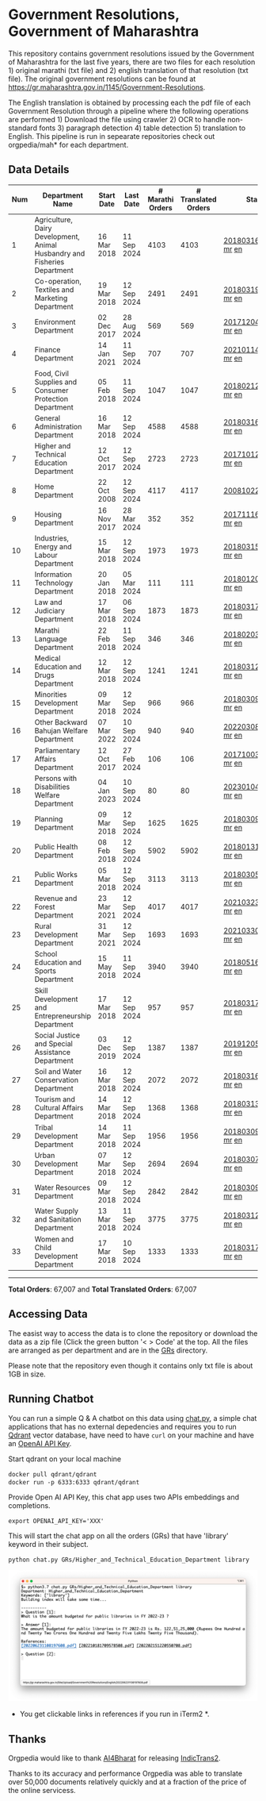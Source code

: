 # Government Resolutions, Government of Maharashtra

This repository contains government resolutions issued by the Government of Maharashtra for the last five years, there are two files for each resolution 1) original marathi (txt file) and 2) english translation of that resolution (txt file). The original government resolutions can be found at https://gr.maharashtra.gov.in/1145/Government-Resolutions.

The English translation is obtained by processing each the pdf file of each Government Resolution through a pipeline where the following operations are performed 1) Download the file using crawler 2) OCR to handle non-standard fonts 3) paragraph detection 4) table  detection 5) translation to English. This pipeline is run in sepearate repositories check out orgpedia/mah* for each department.


## Data Details

| Num | Department Name | Start Date | Last Date | # Marathi Orders | # Translated Orders | Starting Order | Last Order |
| --- | --------------- | ---------- | --------- | ---------------- | ------------------- | -------------- | ---------- |
| 1 | Agriculture, Dairy Development, Animal Husbandry and Fisheries Department | 16 Mar 2018 | 11 Sep 2024 | 4103 | 4103 | [201803161624182101.pdf](https://gr.maharashtra.gov.in/Site/Upload/Government%20Resolutions/English/201803161624182101.pdf) [mr](GRs/Agriculture,_Dairy_Development,_Animal_Husbandry_and_Fisheries_Department/201803161624182101.pdf.mr.txt) [en](GRs/Agriculture,_Dairy_Development,_Animal_Husbandry_and_Fisheries_Department/201803161624182101.pdf.en.txt) | [202409112239489501.pdf](https://gr.maharashtra.gov.in/Site/Upload/Government%20Resolutions/English/202409112239489501.pdf) [mr](GRs/Agriculture,_Dairy_Development,_Animal_Husbandry_and_Fisheries_Department/202409112239489501.pdf.mr.txt) [en](GRs/Agriculture,_Dairy_Development,_Animal_Husbandry_and_Fisheries_Department/202409112239489501.pdf.en.txt) |
| 2 | Co-operation, Textiles and Marketing Department | 19 Mar 2018 | 12 Sep 2024 | 2491 | 2491 | [201803191257576702.pdf](https://gr.maharashtra.gov.in/Site/Upload/Government%20Resolutions/English/201803191257576702.pdf) [mr](GRs/Co-operation,_Textiles_and_Marketing_Department/201803191257576702.pdf.mr.txt) [en](GRs/Co-operation,_Textiles_and_Marketing_Department/201803191257576702.pdf.en.txt) | [202409121454489902.pdf](https://gr.maharashtra.gov.in/Site/Upload/Government%20Resolutions/English/202409121454489902.pdf) [mr](GRs/Co-operation,_Textiles_and_Marketing_Department/202409121454489902.pdf.mr.txt) [en](GRs/Co-operation,_Textiles_and_Marketing_Department/202409121454489902.pdf.en.txt) |
| 3 | Environment Department | 02 Dec 2017 | 28 Aug 2024 | 569 | 569 | [201712041147216904.pdf](https://gr.maharashtra.gov.in/Site/Upload/Government%20Resolutions/English/201712041147216904.pdf) [mr](GRs/Environment_Department/201712041147216904.pdf.mr.txt) [en](GRs/Environment_Department/201712041147216904.pdf.en.txt) | [202408291638051004.pdf](https://gr.maharashtra.gov.in/Site/Upload/Government%20Resolutions/English/202408291638051004.pdf) [mr](GRs/Environment_Department/202408291638051004.pdf.mr.txt) [en](GRs/Environment_Department/202408291638051004.pdf.en.txt) |
| 4 | Finance Department | 14 Jan 2021 | 11 Sep 2024 | 707 | 707 | [202101141237329905.pdf](https://gr.maharashtra.gov.in/Site/Upload/Government%20Resolutions/English/202101141237329905.pdf) [mr](GRs/Finance_Department/202101141237329905.pdf.mr.txt) [en](GRs/Finance_Department/202101141237329905.pdf.en.txt) | [202409111801494505.pdf](https://gr.maharashtra.gov.in/Site/Upload/Government%20Resolutions/English/202409111801494505.pdf) [mr](GRs/Finance_Department/202409111801494505.pdf.mr.txt) [en](GRs/Finance_Department/202409111801494505.pdf.en.txt) |
| 5 | Food, Civil Supplies and Consumer Protection Department | 05 Feb 2018 | 11 Sep 2024 | 1047 | 1047 | [201802121244545806.pdf](https://gr.maharashtra.gov.in/Site/Upload/Government%20Resolutions/English/201802121244545806.pdf) [mr](GRs/Food,_Civil_Supplies_and_Consumer_Protection_Department/201802121244545806.pdf.mr.txt) [en](GRs/Food,_Civil_Supplies_and_Consumer_Protection_Department/201802121244545806.pdf.en.txt) | [202409111753057106.pdf](https://gr.maharashtra.gov.in/Site/Upload/Government%20Resolutions/English/202409111753057106.pdf) [mr](GRs/Food,_Civil_Supplies_and_Consumer_Protection_Department/202409111753057106.pdf.mr.txt) [en](GRs/Food,_Civil_Supplies_and_Consumer_Protection_Department/202409111753057106.pdf.en.txt) |
| 6 | General Administration Department | 16 Mar 2018 | 12 Sep 2024 | 4588 | 4588 | [201803161224022707.pdf](https://gr.maharashtra.gov.in/Site/Upload/Government%20Resolutions/English/201803161224022707.pdf) [mr](GRs/General_Administration_Department/201803161224022707.pdf.mr.txt) [en](GRs/General_Administration_Department/201803161224022707.pdf.en.txt) | [202409121517348007.pdf](https://gr.maharashtra.gov.in/Site/Upload/Government%20Resolutions/English/202409121517348007.pdf) [mr](GRs/General_Administration_Department/202409121517348007.pdf.mr.txt) [en](GRs/General_Administration_Department/202409121517348007.pdf.en.txt) |
| 7 | Higher and Technical Education Department | 12 Oct 2017 | 12 Sep 2024 | 2723 | 2723 | [201710121514029708.pdf](https://gr.maharashtra.gov.in/Site/Upload/Government%20Resolutions/English/201710121514029708.pdf) [mr](GRs/Higher_and_Technical_Education_Department/201710121514029708.pdf.mr.txt) [en](GRs/Higher_and_Technical_Education_Department/201710121514029708.pdf.en.txt) | [202409121823311808.pdf](https://gr.maharashtra.gov.in/Site/Upload/Government%20Resolutions/English/202409121823311808.pdf) [mr](GRs/Higher_and_Technical_Education_Department/202409121823311808.pdf.mr.txt) [en](GRs/Higher_and_Technical_Education_Department/202409121823311808.pdf.en.txt) |
| 8 | Home Department | 22 Oct 2008 | 12 Sep 2024 | 4117 | 4117 | [20081022.pdf](https://gr.maharashtra.gov.in/Site/Upload/Government%20Resolutions/English/20081022.pdf) [mr](GRs/Home_Department/20081022.pdf.mr.txt) [en](GRs/Home_Department/20081022.pdf.en.txt) | [202409121905229129.pdf](https://gr.maharashtra.gov.in/Site/Upload/Government%20Resolutions/English/202409121905229129.pdf) [mr](GRs/Home_Department/202409121905229129.pdf.mr.txt) [en](GRs/Home_Department/202409121905229129.pdf.en.txt) |
| 9 | Housing Department | 16 Nov 2017 | 28 Mar 2024 | 352 | 352 | [201711161447076609.pdf](https://gr.maharashtra.gov.in/Site/Upload/Government%20Resolutions/English/201711161447076609.pdf) [mr](GRs/Housing_Department/201711161447076609.pdf.mr.txt) [en](GRs/Housing_Department/201711161447076609.pdf.en.txt) | [202403281255554909.pdf](https://gr.maharashtra.gov.in/Site/Upload/Government%20Resolutions/English/202403281255554909.pdf) [mr](GRs/Housing_Department/202403281255554909.pdf.mr.txt) [en](GRs/Housing_Department/202403281255554909.pdf.en.txt) |
| 10 | Industries, Energy and Labour Department | 15 Mar 2018 | 12 Sep 2024 | 1973 | 1973 | [201803151204055010.pdf](https://gr.maharashtra.gov.in/Site/Upload/Government%20Resolutions/English/201803151204055010.pdf) [mr](GRs/Industries,_Energy_and_Labour_Department/201803151204055010.pdf.mr.txt) [en](GRs/Industries,_Energy_and_Labour_Department/201803151204055010.pdf.en.txt) | [202409121320011010.pdf](https://gr.maharashtra.gov.in/Site/Upload/Government%20Resolutions/English/202409121320011010.pdf) [mr](GRs/Industries,_Energy_and_Labour_Department/202409121320011010.pdf.mr.txt) [en](GRs/Industries,_Energy_and_Labour_Department/202409121320011010.pdf.en.txt) |
| 11 | Information Technology Department | 20 Jan 2018 | 05 Mar 2024 | 111 | 111 | [201801201843024511.pdf](https://gr.maharashtra.gov.in/Site/Upload/Government%20Resolutions/English/201801201843024511.pdf) [mr](GRs/Information_Technology_Department/201801201843024511.pdf.mr.txt) [en](GRs/Information_Technology_Department/201801201843024511.pdf.en.txt) | [202403051249430211.pdf](https://gr.maharashtra.gov.in/Site/Upload/Government%20Resolutions/English/202403051249430211.pdf) [mr](GRs/Information_Technology_Department/202403051249430211.pdf.mr.txt) [en](GRs/Information_Technology_Department/202403051249430211.pdf.en.txt) |
| 12 | Law and Judiciary Department | 17 Mar 2018 | 06 Sep 2024 | 1873 | 1873 | [201803171129290212.pdf](https://gr.maharashtra.gov.in/Site/Upload/Government%20Resolutions/English/201803171129290212.pdf) [mr](GRs/Law_and_Judiciary_Department/201803171129290212.pdf.mr.txt) [en](GRs/Law_and_Judiciary_Department/201803171129290212.pdf.en.txt) | [202409061555562912.pdf](https://gr.maharashtra.gov.in/Site/Upload/Government%20Resolutions/English/202409061555562912.pdf) [mr](GRs/Law_and_Judiciary_Department/202409061555562912.pdf.mr.txt) [en](GRs/Law_and_Judiciary_Department/202409061555562912.pdf.en.txt) |
| 13 | Marathi Language Department | 22 Feb 2018 | 11 Sep 2024 | 346 | 346 | [201802031549154233.pdf](https://gr.maharashtra.gov.in/Site/Upload/Government%20Resolutions/English/201802031549154233.pdf) [mr](GRs/Marathi_Language_Department/201802031549154233.pdf.mr.txt) [en](GRs/Marathi_Language_Department/201802031549154233.pdf.en.txt) | [202409111535329233.pdf](https://gr.maharashtra.gov.in/Site/Upload/Government%20Resolutions/English/202409111535329233.pdf) [mr](GRs/Marathi_Language_Department/202409111535329233.pdf.mr.txt) [en](GRs/Marathi_Language_Department/202409111535329233.pdf.en.txt) |
| 14 | Medical Education and Drugs Department | 12 Mar 2018 | 12 Sep 2024 | 1241 | 1241 | [201803121137094813.pdf](https://gr.maharashtra.gov.in/Site/Upload/Government%20Resolutions/English/201803121137094813.pdf) [mr](GRs/Medical_Education_and_Drugs_Department/201803121137094813.pdf.mr.txt) [en](GRs/Medical_Education_and_Drugs_Department/201803121137094813.pdf.en.txt) | [202409121114134313.pdf](https://gr.maharashtra.gov.in/Site/Upload/Government%20Resolutions/English/202409121114134313.pdf) [mr](GRs/Medical_Education_and_Drugs_Department/202409121114134313.pdf.mr.txt) [en](GRs/Medical_Education_and_Drugs_Department/202409121114134313.pdf.en.txt) |
| 15 | Minorities Development Department | 09 Mar 2018 | 12 Sep 2024 | 966 | 966 | [201803091218355314.pdf](https://gr.maharashtra.gov.in/Site/Upload/Government%20Resolutions/English/201803091218355314.pdf) [mr](GRs/Minorities_Development_Department/201803091218355314.pdf.mr.txt) [en](GRs/Minorities_Development_Department/201803091218355314.pdf.en.txt) | [202409121132081114.pdf](https://gr.maharashtra.gov.in/Site/Upload/Government%20Resolutions/English/202409121132081114.pdf) [mr](GRs/Minorities_Development_Department/202409121132081114.pdf.mr.txt) [en](GRs/Minorities_Development_Department/202409121132081114.pdf.en.txt) |
| 16 | Other Backward Bahujan Welfare Department | 07 Mar 2022 | 10 Sep 2024 | 940 | 940 | [202203081752439334.pdf](https://gr.maharashtra.gov.in/Site/Upload/Government%20Resolutions/English/202203081752439334.pdf) [mr](GRs/Other_Backward_Bahujan_Welfare_Department/202203081752439334.pdf.mr.txt) [en](GRs/Other_Backward_Bahujan_Welfare_Department/202203081752439334.pdf.en.txt) | [202409101757416934.pdf](https://gr.maharashtra.gov.in/Site/Upload/Government%20Resolutions/English/202409101757416934.pdf) [mr](GRs/Other_Backward_Bahujan_Welfare_Department/202409101757416934.pdf.mr.txt) [en](GRs/Other_Backward_Bahujan_Welfare_Department/202409101757416934.pdf.en.txt) |
| 17 | Parliamentary Affairs Department | 12 Oct 2017 | 27 Feb 2024 | 106 | 106 | [201710031642378615.pdf](https://gr.maharashtra.gov.in/Site/Upload/Government%20Resolutions/English/201710031642378615.pdf) [mr](GRs/Parliamentary_Affairs_Department/201710031642378615.pdf.mr.txt) [en](GRs/Parliamentary_Affairs_Department/201710031642378615.pdf.en.txt) | [202402271500283915.pdf](https://gr.maharashtra.gov.in/Site/Upload/Government%20Resolutions/English/202402271500283915.pdf) [mr](GRs/Parliamentary_Affairs_Department/202402271500283915.pdf.mr.txt) [en](GRs/Parliamentary_Affairs_Department/202402271500283915.pdf.en.txt) |
| 18 | Persons with Disabilities Welfare Department | 04 Jan 2023 | 10 Sep 2024 | 80 | 80 | [202301041906309635.pdf](https://gr.maharashtra.gov.in/Site/Upload/Government%20Resolutions/English/202301041906309635.pdf) [mr](GRs/Persons_with_Disabilities_Welfare_Department/202301041906309635.pdf.mr.txt) [en](GRs/Persons_with_Disabilities_Welfare_Department/202301041906309635.pdf.en.txt) | [202409101216391135.pdf](https://gr.maharashtra.gov.in/Site/Upload/Government%20Resolutions/English/202409101216391135.pdf) [mr](GRs/Persons_with_Disabilities_Welfare_Department/202409101216391135.pdf.mr.txt) [en](GRs/Persons_with_Disabilities_Welfare_Department/202409101216391135.pdf.en.txt) |
| 19 | Planning Department | 09 Mar 2018 | 12 Sep 2024 | 1625 | 1625 | [201803091441032716.pdf](https://gr.maharashtra.gov.in/Site/Upload/Government%20Resolutions/English/201803091441032716.pdf) [mr](GRs/Planning_Department/201803091441032716.pdf.mr.txt) [en](GRs/Planning_Department/201803091441032716.pdf.en.txt) | [202409121109523616.pdf](https://gr.maharashtra.gov.in/Site/Upload/Government%20Resolutions/English/202409121109523616....pdf) [mr](GRs/Planning_Department/202409121109523616.pdf.mr.txt) [en](GRs/Planning_Department/202409121109523616.pdf.en.txt) |
| 20 | Public Health Department | 08 Feb 2018 | 12 Sep 2024 | 5902 | 5902 | [201801311722275417.pdf](https://gr.maharashtra.gov.in/Site/Upload/Government%20Resolutions/English/201801311722275417.pdf) [mr](GRs/Public_Health_Department/201801311722275417.pdf.mr.txt) [en](GRs/Public_Health_Department/201801311722275417.pdf.en.txt) | [202409091704549917.pdf](https://gr.maharashtra.gov.in/Site/Upload/Government%20Resolutions/English/202409091704549917.pdf) [mr](GRs/Public_Health_Department/202409091704549917.pdf.mr.txt) [en](GRs/Public_Health_Department/202409091704549917.pdf.en.txt) |
| 21 | Public Works Department | 05 Mar 2018 | 12 Sep 2024 | 3113 | 3113 | [201803051515468118.pdf](https://gr.maharashtra.gov.in/Site/Upload/Government%20Resolutions/English/201803051515468118.pdf) [mr](GRs/Public_Works_Department/201803051515468118.pdf.mr.txt) [en](GRs/Public_Works_Department/201803051515468118.pdf.en.txt) | [202409121843465918.pdf](https://gr.maharashtra.gov.in/Site/Upload/Government%20Resolutions/English/202409121843465918.pdf) [mr](GRs/Public_Works_Department/202409121843465918.pdf.mr.txt) [en](GRs/Public_Works_Department/202409121843465918.pdf.en.txt) |
| 22 | Revenue and Forest Department | 23 Mar 2021 | 12 Sep 2024 | 4017 | 4017 | [202103231328393119.pdf](https://gr.maharashtra.gov.in/Site/Upload/Government%20Resolutions/English/202103231328393119.pdf) [mr](GRs/Revenue_and_Forest_Department/202103231328393119.pdf.mr.txt) [en](GRs/Revenue_and_Forest_Department/202103231328393119.pdf.en.txt) | [202409121628348419.pdf](https://gr.maharashtra.gov.in/Site/Upload/Government%20Resolutions/English/202409121628348419.pdf) [mr](GRs/Revenue_and_Forest_Department/202409121628348419.pdf.mr.txt) [en](GRs/Revenue_and_Forest_Department/202409121628348419.pdf.en.txt) |
| 23 | Rural Development Department | 31 Mar 2021 | 12 Sep 2024 | 1693 | 1693 | [202103301021181120.pdf](https://gr.maharashtra.gov.in/Site/Upload/Government%20Resolutions/English/202103301021181120.pdf) [mr](GRs/Rural_Development_Department/202103301021181120.pdf.mr.txt) [en](GRs/Rural_Development_Department/202103301021181120.pdf.en.txt) | [202409121531148020.pdf](https://gr.maharashtra.gov.in/Site/Upload/Government%20Resolutions/English/202409121531148020.pdf) [mr](GRs/Rural_Development_Department/202409121531148020.pdf.mr.txt) [en](GRs/Rural_Development_Department/202409121531148020.pdf.en.txt) |
| 24 | School Education and Sports Department | 15 May 2018 | 11 Sep 2024 | 3940 | 3940 | [201805161114241221.pdf](https://gr.maharashtra.gov.in/Site/Upload/Government%20Resolutions/English/201805161114241221.pdf) [mr](GRs/School_Education_and_Sports_Department/201805161114241221.pdf.mr.txt) [en](GRs/School_Education_and_Sports_Department/201805161114241221.pdf.en.txt) | [202409121143089921.pdf](https://gr.maharashtra.gov.in/Site/Upload/Government%20Resolutions/English/202409121143089921.pdf) [mr](GRs/School_Education_and_Sports_Department/202409121143089921.pdf.mr.txt) [en](GRs/School_Education_and_Sports_Department/202409121143089921.pdf.en.txt) |
| 25 | Skill Development and Entrepreneurship Department | 17 Mar 2018 | 12 Sep 2024 | 957 | 957 | [201803171322099003.pdf](https://gr.maharashtra.gov.in/Site/Upload/Government%20Resolutions/English/201803171322099003.pdf) [mr](GRs/Skill_Development_and_Entrepreneurship_Department/201803171322099003.pdf.mr.txt) [en](GRs/Skill_Development_and_Entrepreneurship_Department/201803171322099003.pdf.en.txt) | [202409121533586003.pdf](https://gr.maharashtra.gov.in/Site/Upload/Government%20Resolutions/English/202409121533586003.pdf) [mr](GRs/Skill_Development_and_Entrepreneurship_Department/202409121533586003.pdf.mr.txt) [en](GRs/Skill_Development_and_Entrepreneurship_Department/202409121533586003.pdf.en.txt) |
| 26 | Social Justice and Special Assistance Department | 03 Dec 2019 | 12 Sep 2024 | 1387 | 1387 | [201912051107011622.pdf](https://gr.maharashtra.gov.in/Site/Upload/Government%20Resolutions/English/201912051107011622.pdf) [mr](GRs/Social_Justice_and_Special_Assistance_Department/201912051107011622.pdf.mr.txt) [en](GRs/Social_Justice_and_Special_Assistance_Department/201912051107011622.pdf.en.txt) | [202409121643441122.pdf](https://gr.maharashtra.gov.in/Site/Upload/Government%20Resolutions/English/202409121643441122.pdf) [mr](GRs/Social_Justice_and_Special_Assistance_Department/202409121643441122.pdf.mr.txt) [en](GRs/Social_Justice_and_Special_Assistance_Department/202409121643441122.pdf.en.txt) |
| 27 | Soil and Water Conservation Department | 16 Mar 2018 | 12 Sep 2024 | 2072 | 2072 | [201803161247582426.pdf](https://gr.maharashtra.gov.in/Site/Upload/Government%20Resolutions/English/201803161247582426.pdf) [mr](GRs/Soil_and_Water_Conservation_Department/201803161247582426.pdf.mr.txt) [en](GRs/Soil_and_Water_Conservation_Department/201803161247582426.pdf.en.txt) | [202409121755105726.pdf](https://gr.maharashtra.gov.in/Site/Upload/Government%20Resolutions/English/202409121755105726.pdf) [mr](GRs/Soil_and_Water_Conservation_Department/202409121755105726.pdf.mr.txt) [en](GRs/Soil_and_Water_Conservation_Department/202409121755105726.pdf.en.txt) |
| 28 | Tourism and Cultural Affairs Department | 14 Mar 2018 | 12 Sep 2024 | 1368 | 1368 | [201803131542054523.pdf](https://gr.maharashtra.gov.in/Site/Upload/Government%20Resolutions/English/201803131542054523.pdf) [mr](GRs/Tourism_and_Cultural_Affairs_Department/201803131542054523.pdf.mr.txt) [en](GRs/Tourism_and_Cultural_Affairs_Department/201803131542054523.pdf.en.txt) | [202409121511552323.pdf](https://gr.maharashtra.gov.in/Site/Upload/Government%20Resolutions/English/202409121511552323.pdf) [mr](GRs/Tourism_and_Cultural_Affairs_Department/202409121511552323.pdf.mr.txt) [en](GRs/Tourism_and_Cultural_Affairs_Department/202409121511552323.pdf.en.txt) |
| 29 | Tribal Development Department | 14 Mar 2018 | 11 Sep 2024 | 1956 | 1956 | [201803091105184924.pdf](https://gr.maharashtra.gov.in/Site/Upload/Government%20Resolutions/English/201803091105184924.pdf) [mr](GRs/Tribal_Development_Department/201803091105184924.pdf.mr.txt) [en](GRs/Tribal_Development_Department/201803091105184924.pdf.en.txt) | [202409091058317324.pdf](https://gr.maharashtra.gov.in/Site/Upload/Government%20Resolutions/English/202409091058317324.pdf) [mr](GRs/Tribal_Development_Department/202409091058317324.pdf.mr.txt) [en](GRs/Tribal_Development_Department/202409091058317324.pdf.en.txt) |
| 30 | Urban Development Department | 07 Mar 2018 | 12 Sep 2024 | 2694 | 2694 | [201803071203178325.pdf](https://gr.maharashtra.gov.in/Site/Upload/Government%20Resolutions/English/201803071203178325.pdf) [mr](GRs/Urban_Development_Department/201803071203178325.pdf.mr.txt) [en](GRs/Urban_Development_Department/201803071203178325.pdf.en.txt) | [202409121055252725.pdf](https://gr.maharashtra.gov.in/Site/Upload/Government%20Resolutions/English/202409121055252725.pdf) [mr](GRs/Urban_Development_Department/202409121055252725.pdf.mr.txt) [en](GRs/Urban_Development_Department/202409121055252725.pdf.en.txt) |
| 31 | Water Resources Department | 09 Mar 2018 | 12 Sep 2024 | 2842 | 2842 | [201803091034435527.pdf](https://gr.maharashtra.gov.in/Site/Upload/Government%20Resolutions/English/201803091034435527.pdf) [mr](GRs/Water_Resources_Department/201803091034435527.pdf.mr.txt) [en](GRs/Water_Resources_Department/201803091034435527.pdf.en.txt) | [202409121712491027.pdf](https://gr.maharashtra.gov.in/Site/Upload/Government%20Resolutions/English/202409121712491027.pdf) [mr](GRs/Water_Resources_Department/202409121712491027.pdf.mr.txt) [en](GRs/Water_Resources_Department/202409121712491027.pdf.en.txt) |
| 32 | Water Supply and Sanitation Department | 13 Mar 2018 | 11 Sep 2024 | 3775 | 3775 | [201803121414108428.pdf](https://gr.maharashtra.gov.in/Site/Upload/Government%20Resolutions/English/201803121414108428.pdf) [mr](GRs/Water_Supply_and_Sanitation_Department/201803121414108428.pdf.mr.txt) [en](GRs/Water_Supply_and_Sanitation_Department/201803121414108428.pdf.en.txt) | [202409111600521428.pdf](https://gr.maharashtra.gov.in/Site/Upload/Government%20Resolutions/English/202409111600521428.pdf) [mr](GRs/Water_Supply_and_Sanitation_Department/202409111600521428.pdf.mr.txt) [en](GRs/Water_Supply_and_Sanitation_Department/202409111600521428.pdf.en.txt) |
| 33 | Women and Child Development Department | 17 Mar 2018 | 10 Sep 2024 | 1333 | 1333 | [201803171539444330.pdf](https://gr.maharashtra.gov.in/Site/Upload/Government%20Resolutions/English/201803171539444330.pdf) [mr](GRs/Women_and_Child_Development_Department/201803171539444330.pdf.mr.txt) [en](GRs/Women_and_Child_Development_Department/201803171539444330.pdf.en.txt) | [202409091849237330.pdf](https://gr.maharashtra.gov.in/Site/Upload/Government%20Resolutions/English/202409091849237330.pdf) [mr](GRs/Women_and_Child_Development_Department/202409091849237330.pdf.mr.txt) [en](GRs/Women_and_Child_Development_Department/202409091849237330.pdf.en.txt) |
----------------------------------------------------------------------------------------------------

**Total Orders**: 67,007 and **Total Translated Orders**: 67,007
## Accessing Data

The easist way to access the data is to clone the repository or download the data as a zip file (Click the green button '< > Code' at the top. All the files are arranged as per department and are in the [GRs](GRs) directory.

Please note that the repository even though it contains only txt file is about 1GB in size.

## Running Chatbot

You can run a simple Q & A chatbot on this data using [chat.py](chat.py), a simple chat applications that has no external depedencies and requires you to run [Qdrant](https://qdrant.tech/) vector database, have need to have `curl` on your machine and have an [OpenAI API Key](https://help.openai.com/en/articles/4936850-where-do-i-find-my-secret-api-key).

Start qdrant on your local machine
```shell
docker pull qdrant/qdrant
docker run -p 6333:6333 qdrant/qdrant
```

Provide Open AI API Key, this chat app uses two APIs embeddings and completions.
```shell
export OPENAI_API_KEY='XXX'
```

This will start the chat app on all the orders (GRs) that have 'library' keyword in their subject.

```shell
python chat.py GRs/Higher_and_Technical_Education_Department library
```

![screenshot of running chat.py](screenshot.png)

* You get clickable links in references if you run in iTerm2 *.

## Thanks

Orgpedia would like to thank [AI4Bharat](https://ai4bharat.iitm.ac.in/) for releasing [IndicTrans2](https://github.com/AI4Bharat/IndicTrans2).

Thanks to its accuracy and performance Orgpedia was able to translate over 50,000 documents relatively quickly and at a fraction of the price of the online servicess.











